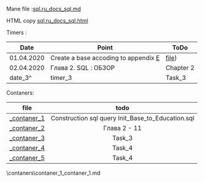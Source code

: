 
Mane file :[sql.ru_docs_sql.md](src\MG_from_pdf_All.v.0.0.3.md)


HTML copy [sql.ru_docs_sql.html](src\MG_from_pdf_All.v.0.0.3.html)

Timers :  

<!--Date | Point | ToDo
01.04.2020 |Create a base accoding to appendix [E](sql.ru.v.0.0.3.html#приложение-e) | [file](contaner_1\_contaner_1.md) 
date_2^ | timer_2 | Task_2 |
date_3^ | timer_3 | Task_3 |
-->

| Date       | Point                                    | ToDo                              |
|------------|------------------------------------------|-----------------------------------|
| 01.04.2020 | Create a base accoding to appendix [E](sql.ru.v.0.0.3.html#приложение-e) | [file](contaners\contaner_1\_contaner_1.md)) |
| 02.04.2020    | Глава 2. SQL : ОБЗОР                                  | Chapter 2                          |
| date_3^    | timer_3                                  | Task_3                            |


Contaners:

<!-- | file       | todo   |
|------------|--------|
| contaner_1 | Task_1 |
| contaner_2 | Task_2 |
| contaner_3 | Task_3 |
| contaner_4 | Task_4 |
 -->
 
| file       | todo   |
|------------|:--------:|
| [_contaner_1](contaners\contaner_1\_contaner_1.md) | Construction sql query Init_Base_to_Education.sql|
| [_contaner_2](contaners\contaner_2\\_contaner_2.md)  | Глава 2 - 11 |
| [_contaner_3](contaners\contaner_3\\_contaner_3.md)  | Task_3 |
| [_contaner_4](contaners\contaner_4\\_contaner_4.md)  | Task_4 |
| [_contaner_5](contaners\contaner_5\\_contaner_5.md)  | Task_4 |


\contaners\contaner_1\_contaner_1.md